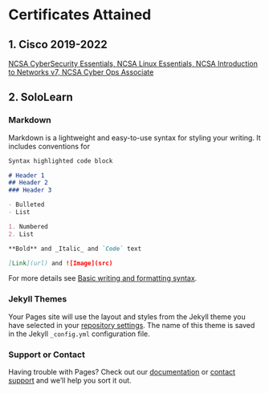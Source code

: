 # Certificates Attained

## 1. Cisco 2019-2022
[NCSA CyberSecurity Essentials, NCSA Linux Essentials, NCSA Introduction to Networks v7, NCSA Cyber Ops Associate](https://drive.google.com/file/d/1V-KDbIMa4VPUi82S_zwnE-4iS6KZkJ73/view?usp=sharing)

## 2. SoloLearn

### Markdown

Markdown is a lightweight and easy-to-use syntax for styling your writing. It includes conventions for

```markdown
Syntax highlighted code block

# Header 1
## Header 2
### Header 3

- Bulleted
- List

1. Numbered
2. List

**Bold** and _Italic_ and `Code` text

[Link](url) and ![Image](src)
```

For more details see [Basic writing and formatting syntax](https://docs.github.com/en/github/writing-on-github/getting-started-with-writing-and-formatting-on-github/basic-writing-and-formatting-syntax).

### Jekyll Themes

Your Pages site will use the layout and styles from the Jekyll theme you have selected in your [repository settings](https://github.com/cancerian-x/certificates/settings/pages). The name of this theme is saved in the Jekyll `_config.yml` configuration file.

### Support or Contact

Having trouble with Pages? Check out our [documentation](https://docs.github.com/categories/github-pages-basics/) or [contact support](https://support.github.com/contact) and we’ll help you sort it out.

